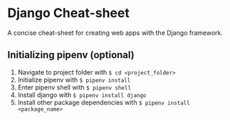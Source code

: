 # Django Cheat-sheet
A concise cheat-sheet for creating web apps with the Django framework.

## Initializing pipenv (optional)
1. Navigate to project folder with `$ cd <project_folder>`
2. Initialize pipenv with `$ pipenv install`
3. Enter pipenv shell with `$ pipenv shell`
4. Install django with `$ pipenv install django`
5. Install other package dependencies with `$ pipenv install <package_name>`
